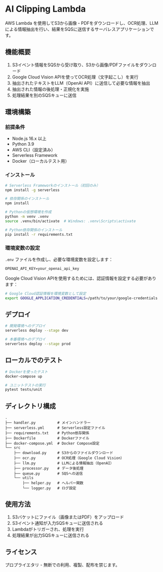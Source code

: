 # AI Clipping Lambda

AWS Lambda を使用してS3から画像・PDFをダウンロードし、OCR処理、LLMによる情報抽出を行い、結果をSQSに送信するサーバレスアプリケーションです。

## 機能概要

1. S3イベント情報をSQSから受け取り、S3から画像/PDFファイルをダウンロード
2. Google Cloud Vision APIを使ってOCR処理（文字起こし）を実行
3. 抽出されたテキストをLLM（OpenAI API）に送信して必要な情報を抽出
4. 抽出された情報の後処理・正規化を実施
5. 処理結果を別のSQSキューに送信

## 環境構築

### 前提条件

- Node.js 16.x 以上
- Python 3.9
- AWS CLI（設定済み）
- Serverless Framework
- Docker（ローカルテスト用）

### インストール

```bash
# Serverless Frameworkのインストール（初回のみ）
npm install -g serverless

# 依存関係のインストール
npm install

# Pythonの仮想環境を作成
python -m venv .venv
source .venv/bin/activate  # Windows: .venv\Scripts\activate

# Python依存関係のインストール
pip install -r requirements.txt
```

### 環境変数の設定

`.env` ファイルを作成し、必要な環境変数を設定します：

```
OPENAI_API_KEY=your_openai_api_key
```

Google Cloud Vision APIを使用するためには、認証情報を設定する必要があります：

```bash
# Google Cloud認証情報を環境変数として設定
export GOOGLE_APPLICATION_CREDENTIALS=/path/to/your/google-credentials.json
```

## デプロイ

```bash
# 開発環境へのデプロイ
serverless deploy --stage dev

# 本番環境へのデプロイ
serverless deploy --stage prod
```

## ローカルでのテスト

```bash
# Dockerを使ったテスト
docker-compose up

# ユニットテストの実行
pytest tests/unit
```

## ディレクトリ構成

```
.
├── handler.py          # メインハンドラー
├── serverless.yml      # Serverless設定ファイル
├── requirements.txt    # Python依存関係
├── Dockerfile          # Dockerファイル
├── docker-compose.yml  # Docker Compose設定
└── src
    ├── download.py     # S3からのファイルダウンロード
    ├── ocr.py          # OCR処理（Google Cloud Vision）
    ├── llm.py          # LLMによる情報抽出（OpenAI）
    ├── processor.py    # データ後処理
    ├── queue.py        # SQSへの送信
    └── utils
        ├── helper.py   # ヘルパー関数
        └── logger.py   # ログ設定
```

## 使用方法

1. S3バケットにファイル（画像またはPDF）をアップロード
2. S3イベント通知が入力SQSキューに送信される
3. Lambdaがトリガーされ、処理を実行
4. 処理結果が出力SQSキューに送信される

## ライセンス

プロプライエタリ - 無断での利用、複製、配布を禁じます。